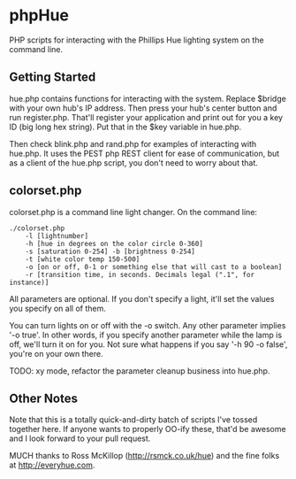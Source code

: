 phpHue
======

PHP scripts for interacting with the Phillips Hue lighting system on the command line.

Getting Started
---------------

hue.php contains functions for interacting with the system. Replace $bridge with your own hub's IP address. Then press your hub's center button and run register.php. That'll register your application and print out for you a key ID (big long hex string). Put that in the $key variable in hue.php.

Then check blink.php and rand.php for examples of interacting with hue.php. It uses the PEST php REST client for ease of communication, but as a client of the hue.php script, you don't need to worry about that.

colorset.php
------------

colorset.php is a command line light changer. On the command line:

	./colorset.php 
		-l [lightnumber] 
		-h [hue in degrees on the color circle 0-360] 
		-s [saturation 0-254] -b [brightness 0-254] 
		-t [white color temp 150-500] 
		-o [on or off, 0-1 or something else that will cast to a boolean]
		-r [transition time, in seconds. Decimals legal (".1", for instance)]

All parameters are optional. If you don't specify a light, it'll set the values you specify on all of them.

You can turn lights on or off with the -o switch. Any other parameter implies '-o true'. In other words, if you specify another parameter while the lamp is off, we'll turn it on for you. Not sure what happens if you say '-h 90 -o false', you're on your own there.

TODO: xy mode, refactor the parameter cleanup business into hue.php.


Other Notes
-----------

Note that this is a totally quick-and-dirty batch of scripts I've tossed together here. If anyone wants to properly OO-ify these, that'd be awesome and I look forward to your pull request.

MUCH thanks to Ross McKillop (http://rsmck.co.uk/hue) and the fine folks at http://everyhue.com.